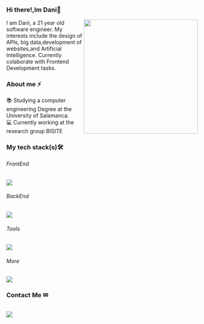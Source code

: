 ### Hi there!,Im Dani👋
<picture> <img align="right" src="https://user-images.githubusercontent.com/74038190/212748830-4c709398-a386-4761-84d7-9e10b98fbe6e.gif" width = 300px></picture>
I am Dani, a 21 year old software engineer. My interests include the design of APIs, big data,development of websites,and Artificial Intelligence.
Currently colaborate with Frontend Development tasks.
### About me ⚡
📚 Studying a computer engineering Degree at the University of Salamanca.
<br />
💻 Currently working at the research group BISITE
### My tech stack(s)🛠
<p align="center">
  <h6>FrontEnd</h6>
  <a href="https://skillicons.dev">
    <img src="https://skillicons.dev/icons?i=vuejs,bootstrap,html,css,react,nodejs,typescript,js" />
  </a>
</p>
<p align="center">
  <h6>BackEnd</h6>
  <a href="https://skillicons.dev">
    <img src="https://skillicons.dev/icons?i=express,python,java,postgres,mongodb" />
  </a>
</p>
<p align="center">
  <h6>Tools</h6>
  <a href="https://skillicons.dev">
    <img src="https://skillicons.dev/icons?i=github,git,gitlab,docker" />
  </a>
</p>
<p align="center">
  <h6>More</h6>
  <a href="https://skillicons.dev">
    <img src="https://skillicons.dev/icons?i=linux,c,bash" />
  </a>
</p>

### Contact Me ✉
<p align="center">
  <h6></h6>
  <a href="https://www.linkedin.com/in/danimulaas/">
    <img src="https://skillicons.dev/icons?i=linkedin" />
  </a>
</p>
